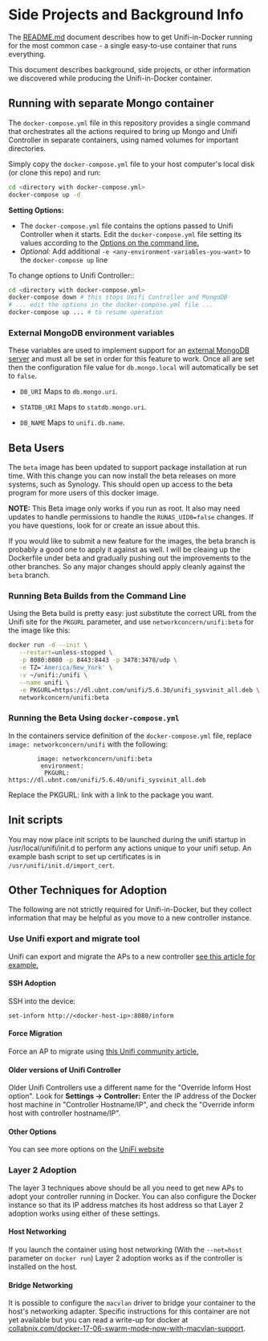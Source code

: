 # Side Projects and Background Info

The [README.md](./README.md) document describes how to get
Unifi-in-Docker running for the most common case -
a single easy-to-use container that runs everything.

This document describes background, side projects,
or other information we discovered while producing the
Unifi-in-Docker container. 

## Running with separate Mongo container

The `docker-compose.yml` file in this repository provides a
single command that orchestrates all the actions required
to bring up Mongo and Unifi Controller in separate containers,
using named volumes for important directories.

Simply copy the `docker-compose.yml` file
to your host computer's local disk
(or clone this repo) and run:

```bash
cd <directory with docker-compose.yml>
docker-compose up -d 
```

**Setting Options:**

* The `docker-compose.yml` file contains the options
passed to Unifi Controller when it starts.
Edit the `docker-compose.yml` file setting its values according to the 
[Options on the command line.](./README.md#options-on-the-command-line)
* _Optional:_ Add additional `-e <any-environment-variables-you-want>` to the `docker-compose up` line

To change options to Unifi Controller::

```bash
cd <directory with docker-compose.yml>
docker-compose down # this stops Unifi Controller and MongoDB
# ... edit the options in the docker-compose.yml file ...
docker-compose up ... # to resume operation
```

### External MongoDB environment variables

These variables are used to implement support for an [external MongoDB server](https://community.ubnt.com/t5/UniFi-Wireless/External-MongoDB-Server/td-p/1305297) and must all be set in order for this feature to work. Once all are set then the configuration file value for `db.mongo.local` will automatically be set to `false`.

* `DB_URI`
Maps to `db.mongo.uri`.

* `STATDB_URI`
Maps to `statdb.mongo.uri`.

* `DB_NAME`
Maps to `unifi.db.name`.

## Beta Users

The `beta` image has been updated to support package installation at run time.
With this change you can now install the beta releases on more systems,
such as Synology.
This should open up access to the beta program for more users of this docker image.

**NOTE:** This Beta image only works if you run as root.
It also may need updates to handle permissions to handle the
`RUNAS_UID0=false` changes.
If you have questions, look for or create an issue about this.

If you would like to submit a new feature for the images,
the beta branch is probably a good one to apply it against as well.
I will be cleaing up the Dockerfile under beta and gradually pushing out
the improvements to the other branches.
So any major changes should apply cleanly against the `beta` branch.

### Running Beta Builds from the Command Line

Using the Beta build is pretty easy:
just substitute the correct URL from the Unifi site
for the `PKGURL` parameter,
and use `networkconcern/unifi:beta` for the image
like this:

```bash
docker run -d --init \
   --restart=unless-stopped \
   -p 8080:8080 -p 8443:8443 -p 3478:3478/udp \
   -e TZ='America/New_York' \
   -v ~/unifi:/unifi \
   --name unifi \
   -e PKGURL=https://dl.ubnt.com/unifi/5.6.30/unifi_sysvinit_all.deb \
   networkconcern/unifi:beta
```

### Running the Beta Using `docker-compose.yml` 

In the containers service definition of the `docker-compose.yml` file, replace `image: networkconcern/unifi` with the following:

```shell
        image: networkconcern/unifi:beta
         environment:
          PKGURL: https://dl.ubnt.com/unifi/5.6.40/unifi_sysvinit_all.deb
```

Replace the PKGURL: link with a link to the package you want.

## Init scripts

You may now place init scripts to be launched during the unifi startup in /usr/local/unifi/init.d to perform any actions unique to your unifi setup. An example bash script to set up certificates is in `/usr/unifi/init.d/import_cert`.

## Other Techniques for Adoption

The following are not strictly required for Unifi-in-Docker,
but they collect information that may be helpful as you
move to a new controller instance.

### Use Unifi export and migrate tool

Unifi can export and migrate the APs to a new controller
[see this article for example.](https://lazyadmin.nl/home-network/migrate-unifi-controller/) 

#### SSH Adoption

SSH into the device:
```
set-inform http://<docker-host-ip>:8080/inform
```

#### Force Migration

Force an AP to migrate using [this Unifi community article.](https://community.ui.com/questions/Migrating-UNIFI-APs-to-new-controller/9ca9d8e9-780d-404d-84df-e7762cb810fd)

#### Older versions of Unifi Controller

Older Unifi Controllers use a different name for the "Override Inform Host option".
Look for **Settings -> Controller:**
Enter the IP address of the Docker host machine in "Controller Hostname/IP",
and check the "Override inform host with controller hostname/IP". 

#### Other Options

You can see more options on the [UniFi website](https://help.ubnt.com/hc/en-us/articles/204909754-UniFi-Layer-3-methods-for-UAP-adoption-and-management)

### Layer 2 Adoption

The layer 3 techniques above should be all you need to get new APs to adopt your controller running in Docker.
You can also configure the Docker instance so that its IP address matches its host address so that Layer 2 adoption works
using either of these settings.

#### Host Networking

If you launch the container using host networking \(With the `--net=host` parameter on `docker run`\) Layer 2 adoption works as if the controller is installed on the host.

#### Bridge Networking

It is possible to configure the `macvlan` driver to bridge your container to the host's networking adapter.
Specific instructions for this container are not yet available but you can read a write-up for docker at
[collabnix.com/docker-17-06-swarm-mode-now-with-macvlan-support](http://collabnix.com/docker-17-06-swarm-mode-now-with-macvlan-support/).
